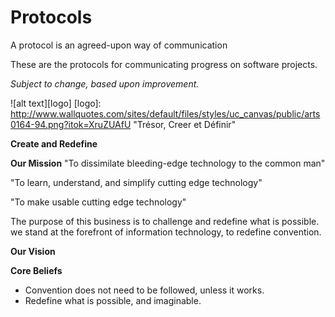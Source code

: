 # Protocols
A protocol is an agreed-upon way of communication

These are the protocols for communicating progress on software projects.

*Subject to change, based upon improvement.*


![alt text][logo]
[logo]: http://www.wallquotes.com/sites/default/files/styles/uc_canvas/public/arts0164-94.png?itok=XruZUAfU "Trésor, Creer et Définir"

**Create and Redefine**


**Our Mission**
"To dissimilate bleeding-edge technology to the common man"

"To learn, understand, and simplify cutting edge technology"

"To make usable cutting edge technology"

The purpose of this business is to challenge and redefine what is possible.  we stand at the forefront of information technology, to redefine convention.



**Our Vision**



**Core Beliefs**
- Convention does not need to be followed, unless it works.
- Redefine what is possible, and imaginable.
